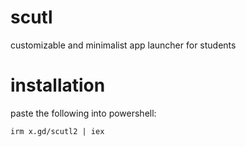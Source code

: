 # scutl
customizable and minimalist app launcher for students

# installation

paste the following into powershell:

`irm x.gd/scutl2 | iex` 
